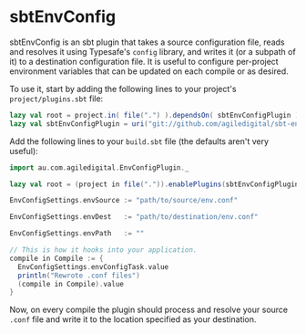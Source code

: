sbtEnvConfig
=========

sbtEnvConfig is an sbt plugin that takes a source configuration file, reads and resolves it using Typesafe's `config` library, and writes it (or a subpath of it) to a destination configuration file. It is useful to configure per-project environment variables that can be updated on each compile or as desired.

To use it, start by adding the following lines to your project's `project/plugins.sbt` file:

```scala
lazy val root = project.in( file(".") ).dependsOn( sbtEnvConfigPlugin )
lazy val sbtEnvConfigPlugin = uri("git://github.com/agiledigital/sbt-env-config")
```

Add the following lines to your `build.sbt` file (the defaults aren't very useful):

```scala
import au.com.agiledigital.EnvConfigPlugin._

lazy val root = (project in file(".")).enablePlugins(sbtEnvConfigPlugin)

EnvConfigSettings.envSource := "path/to/source/env.conf"

EnvConfigSettings.envDest   := "path/to/destination/env.conf"

EnvConfigSettings.envPath   := ""

// This is how it hooks into your application.
compile in Compile := {
  EnvConfigSettings.envConfigTask.value
  println("Rewrote .conf files")
  (compile in Compile).value
}
```

Now, on every compile the plugin should process and resolve your source `.conf` file and write it to the location specified as your destination.
